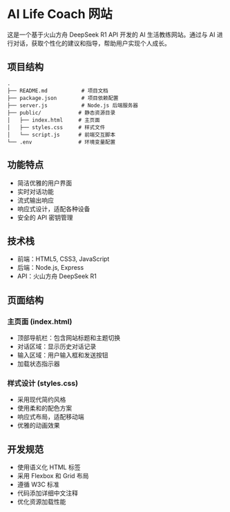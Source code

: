 # AI Life Coach 网站

这是一个基于火山方舟 DeepSeek R1 API 开发的 AI 生活教练网站。通过与 AI 进行对话，获取个性化的建议和指导，帮助用户实现个人成长。

## 项目结构

```
.
├── README.md           # 项目文档
├── package.json        # 项目依赖配置
├── server.js           # Node.js 后端服务器
├── public/            # 静态资源目录
│   ├── index.html     # 主页面
│   ├── styles.css     # 样式文件
│   └── script.js      # 前端交互脚本
└── .env               # 环境变量配置
```

## 功能特点

- 简洁优雅的用户界面
- 实时对话功能
- 流式输出响应
- 响应式设计，适配各种设备
- 安全的 API 密钥管理

## 技术栈

- 前端：HTML5, CSS3, JavaScript
- 后端：Node.js, Express
- API：火山方舟 DeepSeek R1

## 页面结构

### 主页面 (index.html)
- 顶部导航栏：包含网站标题和主题切换
- 对话区域：显示历史对话记录
- 输入区域：用户输入框和发送按钮
- 加载状态指示器

### 样式设计 (styles.css)
- 采用现代简约风格
- 使用柔和的配色方案
- 响应式布局，适配移动端
- 优雅的动画效果

## 开发规范

- 使用语义化 HTML 标签
- 采用 Flexbox 和 Grid 布局
- 遵循 W3C 标准
- 代码添加详细中文注释
- 优化资源加载性能 